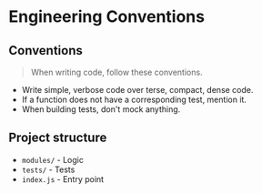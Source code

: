 # Engineering Conventions

## Conventions
> When writing code, follow these conventions.

- Write simple, verbose code over terse, compact, dense code.
- If a function does not have a corresponding test, mention it.
- When building tests, don't mock anything.

## Project structure

- `modules/`  - Logic
- `tests/`  - Tests
- `index.js`  - Entry point